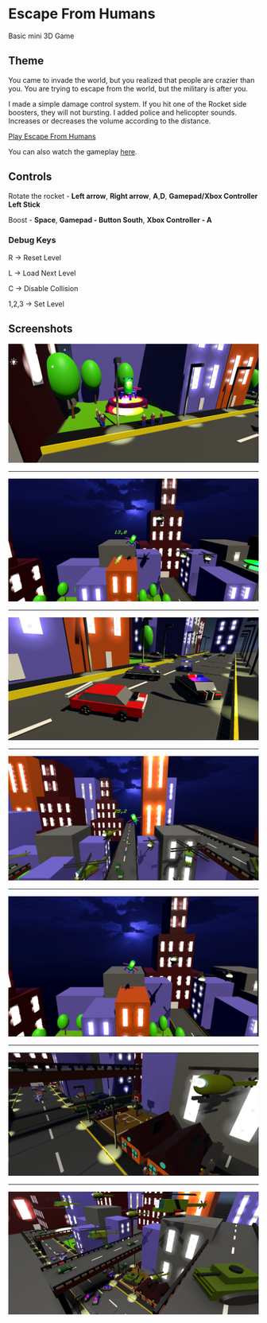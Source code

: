 # Escape From Humans

Basic mini 3D Game

## Theme

You came to invade the world, but you realized that people are crazier than you. You are trying to escape from the world, but the military is after you.

I made a simple damage control system. If you hit one of the Rocket side boosters, they will not bursting.
I added police and helicopter sounds. Increases or decreases the volume according to the distance.

[Play Escape From Humans](https://sharemygame.com/@mustafaHTP/escape-from-humans)

You can also watch the gameplay [here](https://youtu.be/XX40I8pAwGE).

## Controls

Rotate the rocket - **Left arrow**, **Right arrow**, **A**,**D**, **Gamepad/Xbox Controller Left Stick**

Boost - **Space**, **Gamepad - Button South**, **Xbox Controller - A**

### Debug Keys

R → Reset Level

L → Load Next Level

C → Disable Collision

1,2,3 → Set Level

## Screenshots

![ss_1](docs/img/1.png)

---

![ss_6](docs/img/6.png)

---

![ss_2](docs/img/2.png)

---

![ss_7](docs/img/7.png)

---

![ss_5](docs/img/5.png)

---
![ss_3](docs/img/3.png)

---
![ss_4](docs/img/4.png)
